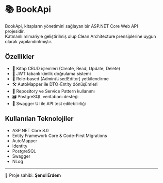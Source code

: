 # 📚 BookApi

BookApi, kitapların yönetimini sağlayan bir ASP.NET Core Web API projesidir.  
Katmanlı mimariyle geliştirilmiş olup Clean Architecture prensiplerine uygun olarak yapılandırılmıştır.

## Özellikler

- 📖 Kitap CRUD işlemleri (Create, Read, Update, Delete)
- 🔐 JWT tabanlı kimlik doğrulama sistemi
- 👥 Role-based (Admin/User/Editor) yetkilendirme
- 🛠️ AutoMapper ile DTO-Entity dönüşümleri
- 🧱 Repository ve Service Pattern kullanımı
- 🗃️ PostgreSQL veritabanı desteği
- 🧪 Swagger UI ile API test edilebilirliği

## Kullanılan Teknolojiler

- ASP.NET Core 8.0
- Entity Framework Core & Code-First Migrations
- AutoMapper
- Identity
- PostgreSQL
- Swagger
- NLog

---

📌 Proje sahibi: **Şenol Erdem**


